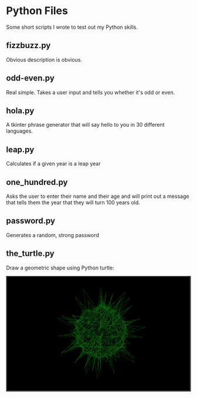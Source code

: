 # Python Files

Some short scripts I wrote to test out my Python skills.

## fizzbuzz.py

Obvious description is obvious.

## odd-even.py

Real simple. Takes a user input and tells you whether it's odd or even.

## hola.py

A tkinter phrase generator that will say hello to you in 30 different languages.

## leap.py

Calculates if a given year is a leap year

## one_hundred.py

Asks the user to enter their name and their age and will print out a message that tells them the year that they will turn 100 years old.

## password.py

Generates a random, strong password

## the_turtle.py

Draw a geometric shape using Python turtle:

![Turtle Output](./images/turtle-output.png)
